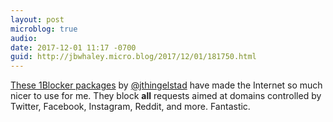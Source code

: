```yaml
---
layout: post
microblog: true
audio: 
date: 2017-12-01 11:17 -0700
guid: http://jbwhaley.micro.blog/2017/12/01/181750.html
---
```

[These 1Blocker packages](https://github.com/thingles/1Blocker-Packages) by [@jthingelstad](https://micro.blog/jthingelstad) have made the Internet so much nicer to use for me. They block **all** requests aimed at domains controlled by Twitter, Facebook, Instagram, Reddit, and more. Fantastic.
